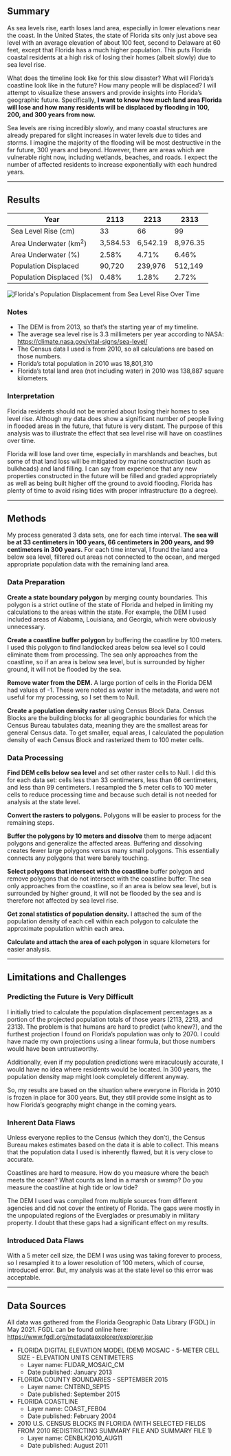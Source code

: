## Summary

As sea levels rise, earth loses land area, especially in lower elevations near the coast. In the United States, the state of Florida sits only just above sea level with an average elevation of about 100 feet, second to Delaware at 60 feet, except that Florida has a much higher population. This puts Florida coastal residents at a high risk of losing their homes (albeit slowly) due to sea level rise. 

What does the timeline look like for this slow disaster? What will Florida’s coastline look like in the future? How many people will be displaced? I will attempt to visualize these answers and provide insights into Florida’s geographic future. Specifically, **I want to know how much land area Florida will lose and how many residents will be displaced by flooding in 100, 200, and 300 years from now.** 

Sea levels are rising incredibly slowly, and many coastal structures are already prepared for slight increases in water levels due to tides and storms. I imagine the majority of the flooding will be most destructive in the far future, 300 years and beyond. However, there are areas which are vulnerable right now, including wetlands, beaches, and roads. I expect the number of affected residents to increase exponentially with each hundred years.

---

## Results

| Year | 2113 | 2213 | 2313 |
| --- | --- | --- | --- |
| Sea Level Rise (cm) | 33 | 66 | 99 |
| Area Underwater (km<sup>2</sup>) | 3,584.53 | 6,542.19 | 8,976.35 |
| Area Underwater (%) | 2.58% | 4.71% | 6.46% |
| Population Displaced | 90,720 | 239,976 | 512,149 |
| Population Displaced (%) | 0.48% | 1.28% | 2.72% |

![Florida's Population Displacement from Sea Level Rise Over Time](florida-sea-levels/florida-graph.svg)

### Notes
- The DEM is from 2013, so that’s the starting year of my timeline.
- The average sea level rise is 3.3 millimeters per year according to NASA: <https://climate.nasa.gov/vital-signs/sea-level/>
- The Census data I used is from 2010, so all calculations are based on those numbers.
- Florida’s total population in 2010 was 18,801,310
- Florida’s total land area (not including water) in 2010 was 138,887 square kilometers.

### Interpretation

Florida residents should not be worried about losing their homes to sea level rise. Although my data does show a significant number of people living in flooded areas in the future, that future is very distant. The purpose of this analysis was to illustrate the effect that sea level rise will have on coastlines over time. 

Florida will lose land over time, especially in marshlands and beaches, but some of that land loss will be mitigated by marine construction (such as bulkheads) and land filling. I can say from experience that any new properties constructed in the future will be filled and graded appropriately as well as being built higher off the ground to avoid flooding. Florida has plenty of time to avoid rising tides with proper infrastructure (to a degree).

---

## Methods

My process generated 3 data sets, one for each time interval. **The sea will be at 33 centimeters in 100 years, 66 centimeters in 200 years, and 99 centimeters in 300 years.** For each time interval, I found the land area below sea level, filtered out areas not connected to the ocean, and merged appropriate population data with the remaining land area. 

### Data Preparation

**Create a state boundary polygon** by merging county boundaries. This polygon is a strict outline of the state of Florida and helped in limiting my calculations to the areas within the state. For example, the DEM I used included areas of Alabama, Louisiana, and Georgia, which were obviously unnecessary.

**Create a coastline buffer polygon** by buffering the coastline by 100 meters. I used this polygon to find landlocked areas below sea level so I could eliminate them from processing. The sea only approaches from the coastline, so if an area is below sea level, but is surrounded by higher ground, it will not be flooded by the sea.

**Remove water from the DEM.** A large portion of cells in the Florida DEM had values of -1. These were noted as water in the metadata, and were not useful for my processing, so I set them to Null.

**Create a population density raster** using Census Block Data. Census Blocks are the building blocks for all geographic boundaries for which the Census Bureau tabulates data, meaning they are the smallest areas for general Census data. To get smaller, equal areas, I calculated the population density of each Census Block and rasterized them to 100 meter cells.

### Data Processing

**Find DEM cells below sea level** and set other raster cells to Null. I did this for each data set: cells less than 33 centimeters, less than 66 centimeters, and less than 99 centimeters. I resampled the 5 meter cells to 100 meter cells to reduce processing time and because such detail is not needed for analysis at the state level.

**Convert the rasters to polygons.** Polygons will be easier to process for the remaining steps.

**Buffer the polygons by 10 meters and dissolve** them to merge adjacent polygons and generalize the affected areas. Buffering and dissolving creates fewer large polygons versus many small polygons. This essentially connects any polygons that were barely touching.

**Select polygons that intersect with the coastline** buffer polygon and remove polygons that do not intersect with the coastline buffer. The sea only approaches from the coastline, so if an area is below sea level, but is surrounded by higher ground, it will not be flooded by the sea and is therefore not affected by sea level rise.

**Get zonal statistics of population density.** I attached the sum of the population density of each cell within each polygon to calculate the approximate population within each area.

**Calculate and attach the area of each polygon** in square kilometers for easier analysis.

---

## Limitations and Challenges

### Predicting the Future is Very Difficult

I initially tried to calculate the population displacement percentages as a portion of the projected population totals of those years (2113, 2213, and 2313). The problem is that humans are hard to predict (who knew?), and the furthest projection I found on Florida’s population was only to 2070. I could have made my own projections using a linear formula, but those numbers would have been untrustworthy. 

Additionally, even if my population predictions were miraculously accurate, I would have no idea where residents would be located. In 300 years, the population density map might look completely different anyway.

So, my results are based on the situation where everyone in Florida in 2010 is frozen in place for 300 years. But, they still provide some insight as to how Florida’s geography might change in the coming years. 

### Inherent Data Flaws

Unless everyone replies to the Census (which they don’t), the Census Bureau makes estimates based on the data it is able to collect. This means that the population data I used is inherently flawed, but it is very close to accurate.

Coastlines are hard to measure. How do you measure where the beach meets the ocean? What counts as land in a marsh or swamp? Do you measure the coastline at high tide or low tide?

The DEM I used was compiled from multiple sources from different agencies and did not cover the entirety of Florida. The gaps were mostly in the unpopulated regions of the Everglades or presumably in military property. I doubt that these gaps had a significant effect on my results.

### Introduced Data Flaws

With a 5 meter cell size, the DEM I was using was taking forever to process, so I resampled it to a lower resolution of 100 meters, which of course, introduced error. But, my analysis was at the state level so this error was acceptable.

---

## Data Sources

All data was gathered from the Florida Geographic Data Library (FGDL) in May 2021. FGDL can be found online here:
<https://www.fgdl.org/metadataexplorer/explorer.jsp>

- FLORIDA DIGITAL ELEVATION MODEL (DEM) MOSAIC - 5-METER CELL SIZE - ELEVATION UNITS CENTIMETERS
    - Layer name: FLIDAR_MOSAIC_CM
    - Date published: January 2013
- FLORIDA COUNTY BOUNDARIES - SEPTEMBER 2015
    - Layer name: CNTBND_SEP15
    - Date published: September 2015
- FLORIDA COASTLINE 
    - Layer name: COAST_FEB04
    - Date published: February 2004
- 2010 U.S. CENSUS BLOCKS IN FLORIDA (WITH SELECTED FIELDS FROM 2010 REDISTRICTING SUMMARY FILE AND SUMMARY FILE 1)
    - Layer name: CENBLK2010_AUG11
    - Date published: August 2011
